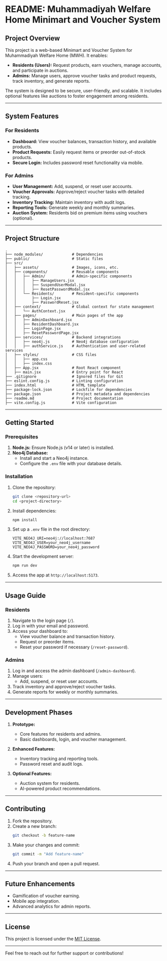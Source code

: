 # README: Muhammadiyah Welfare Home Minimart and Voucher System

## **Project Overview**
This project is a web-based Minimart and Voucher System for Muhammadiyah Welfare Home (MWH). It enables:
- **Residents (Users):** Request products, earn vouchers, manage accounts, and participate in auctions.
- **Admins:** Manage users, approve voucher tasks and product requests, track inventory, and generate reports.

The system is designed to be secure, user-friendly, and scalable. It includes optional features like auctions to foster engagement among residents.

---

## **System Features**

### **For Residents**
- **Dashboard:** View voucher balances, transaction history, and available products.
- **Product Requests:** Easily request items or preorder out-of-stock products.
- **Secure Login:** Includes password reset functionality via mobile.

### **For Admins**
- **User Management:** Add, suspend, or reset user accounts.
- **Voucher Approvals:** Approve/reject voucher tasks with detailed tracking.
- **Inventory Tracking:** Maintain inventory with audit logs.
- **Reporting Tools:** Generate weekly and monthly summaries.
- **Auction System:** Residents bid on premium items using vouchers (optional).

---

## **Project Structure**
```plaintext
.
├── node_modules/             # Dependencies
├── public/                   # Static files
├── src/
│   ├── assets/               # Images, icons, etc.
│   ├── components/           # Reusable components
│   │   ├── Admin/            # Admin-specific components
│   │   │   ├── ManageUsers.jsx
│   │   │   ├── SuspendUserModal.jsx
│   │   │   ├── ResetPasswordModal.jsx
│   │   └── Residents/        # Resident-specific components
│   │       ├── Login.jsx
│   │       ├── PasswordReset.jsx
│   ├── context/              # Global context for state management
│   │   └── AuthContext.jsx
│   ├── pages/                # Main pages of the app
│   │   ├── AdminDashboard.jsx
│   │   ├── ResidentDashboard.jsx
│   │   ├── LoginPage.jsx
│   │   ├── ResetPasswordPage.jsx
│   ├── services/             # Backend integrations
│   │   ├── neo4j.js          # Neo4j database configuration
│   │   ├── authService.js    # Authentication and user-related services
│   ├── styles/               # CSS files
│   │   ├── app.css
│   │   ├── index.css
│   ├── App.jsx               # Root React component
│   ├── main.jsx              # Entry point for React
├── .gitignore                # Ignored files for Git
├── eslint.config.js          # Linting configuration
├── index.html                # HTML template
├── package-lock.json         # Lockfile for dependencies
├── package.json              # Project metadata and dependencies
├── readme.md                 # Project documentation
├── vite.config.js            # Vite configuration
```

---

## **Getting Started**

### **Prerequisites**
1. **Node.js:** Ensure Node.js (v14 or later) is installed.
2. **Neo4j Database:**
   - Install and start a Neo4j instance.
   - Configure the `.env` file with your database details.

### **Installation**
1. Clone the repository:
   ```bash
   git clone <repository-url>
   cd <project-directory>
   ```
2. Install dependencies:
   ```bash
   npm install
   ```

3. Set up a `.env` file in the root directory:
   ```plaintext
   VITE_NEO4J_URI=neo4j://localhost:7687
   VITE_NEO4J_USER=your_neo4j_username
   VITE_NEO4J_PASSWORD=your_neo4j_password
   ```

4. Start the development server:
   ```bash
   npm run dev
   ```

5. Access the app at `http://localhost:5173`.

---

## **Usage Guide**

### **Residents**
1. Navigate to the login page (`/`).
2. Log in with your email and password.
3. Access your dashboard to:
   - View voucher balance and transaction history.
   - Request or preorder items.
   - Reset your password if necessary (`/reset-password`).

### **Admins**
1. Log in and access the admin dashboard (`/admin-dashboard`).
2. Manage users:
   - Add, suspend, or reset user accounts.
3. Track inventory and approve/reject voucher tasks.
4. Generate reports for weekly or monthly summaries.

---

## **Development Phases**
1. **Prototype:**
   - Core features for residents and admins.
   - Basic dashboards, login, and voucher management.

2. **Enhanced Features:**
   - Inventory tracking and reporting tools.
   - Password reset and audit logs.

3. **Optional Features:**
   - Auction system for residents.
   - AI-powered product recommendations.

---

## **Contributing**
1. Fork the repository.
2. Create a new branch:
   ```bash
   git checkout -b feature-name
   ```
3. Make your changes and commit:
   ```bash
   git commit -m "Add feature-name"
   ```
4. Push your branch and open a pull request.

---

## **Future Enhancements**
- Gamification of voucher earning.
- Mobile app integration.
- Advanced analytics for admin reports.

---

## **License**
This project is licensed under the [MIT License](LICENSE).

---

Feel free to reach out for further support or contributions!